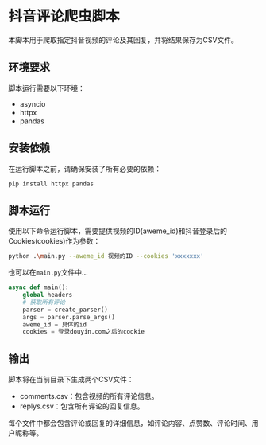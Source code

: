 # 抖音评论爬虫脚本

本脚本用于爬取指定抖音视频的评论及其回复，并将结果保存为CSV文件。

## 环境要求

脚本运行需要以下环境：
- asyncio
- httpx
- pandas


## 安装依赖

在运行脚本之前，请确保安装了所有必要的依赖：

```bash
pip install httpx pandas
```

## 脚本运行
使用以下命令运行脚本，需要提供视频的ID(aweme_id)和抖音登录后的Cookies(cookies)作为参数：
```bash
python .\main.py --aweme_id 视频的ID --cookies 'xxxxxxx'
```
也可以在`main.py`文件中...
```python
async def main():
    global headers
    # 获取所有评论
    parser = create_parser()
    args = parser.parse_args()
    aweme_id = 具体的id
    cookies = 登录douyin.com之后的cookie
```
## 输出
脚本将在当前目录下生成两个CSV文件：

- comments.csv：包含视频的所有评论信息。
- replys.csv：包含所有评论的回复信息。

每个文件中都会包含评论或回复的详细信息，如评论内容、点赞数、评论时间、用户昵称等。
